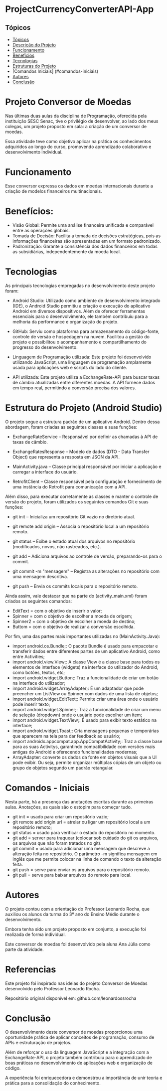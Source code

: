 # ProjectCurrencyConverterAPI-App

## Tópicos
* [Tópicos](#tópicos)
* [Descrição do Projeto](#descrição-do-projeto)
* [Funcionamento](#funcionamento)
* [Benefícios](#benefícios)
* [Tecnologias](#tecnologias)
* [Estruturas do Projeto](#estrutura)
* [Comandos Iniciais] (#comandos-iniciais)
* [Autores](#autores)
* [Conclusão](#conclusão)

#  Projeto Conversor de Moedas

Nas últimas duas aulas da disciplina de Programação, oferecida pela instituição SESC Senac, tive o privilégio de desenvolver, ao lado dos meus colegas, um projeto proposto em sala: a criação de um conversor de moedas.

Essa atividade teve como objetivo aplicar na prática os conhecimentos adquiridos ao longo do curso, promovendo aprendizado colaborativo e desenvolvimento individual.

# Funcionamento
Esse conversor expressa os dados em moedas internacionais durante a criação de modelos financeiros multinacionais. 

# Benefícios:
- Visão Global: Permite uma análise financeira unificada e comparável entre as operações globais. 
- Tomada de Decisão: Facilita a tomada de decisões estratégicas, pois as informações financeiras são apresentadas em um formato padronizado. 
- Padronização: Garante a consistência dos dados financeiros em todas as subsidiárias, independentemente da moeda local. 

# Tecnologias 
As principais tecnologias empregadas no desenvolvimento deste projeto foram:

- Android Studio: Utilizado como ambiente de desenvolvimento integrado (IDE), o Android Studio permitiu a criação e execução do aplicativo Android em diversos dispositivos. Além de oferecer ferramentas essenciais para o desenvolvimento, ele também contribuiu para a melhoria da performance e organização do projeto.

- GitHub: Serviu como plataforma para armazenamento do código-fonte, controle de versão e hospedagem na nuvem. Facilitou a gestão do projeto e possibilitou o acompanhamento e compartilhamento do progresso do desenvolvimento.

- Linguagem de Programação utilizada: Este projeto foi desenvolvido utilizando JavaScript, uma linguagem de programação amplamente usada para aplicações web e scripts do lado do cliente. 

- API utilizada: Este projeto utiliza a ExchangeRate-API para buscar taxas de câmbio atualizadas entre diferentes moedas. A API fornece dados em tempo real, permitindo a conversão precisa dos valores.



# Estrutura do Projeto (Android Studio)

O projeto segue a estrutura padrão de um aplicativo Android. Dentro dessa abordagem, foram criadas as seguintes classes e suas funções:

- ExchangeRateService – Responsável por definir as chamadas à API de taxas de câmbio.

- ExchangeRatesResponse – Modelo de dados (DTO - Data Transfer Object) que representa a resposta em JSON da API.

- MainActivity.java – Classe principal responsável por iniciar a aplicação e carregar a interface do usuário.

- RetrofitClient – Classe responsável pela configuração e fornecimento de uma instância do Retrofit para comunicação com a API.

Além disso, para executar corretamente as classes e manter o controle de versão do projeto, foram utilizados os seguintes comandos Git e suas funções:

- git init – Inicializa um repositório Git vazio no diretório atual.

- git remote add origin <url> – Associa o repositório local a um repositório remoto.

- git status – Exibe o estado atual dos arquivos no repositório (modificados, novos, não rastreados, etc.).

- git add <arquivo> – Adiciona arquivos ao controle de versão, preparando-os para o commit.

- git commit -m "mensagem" – Registra as alterações no repositório com uma mensagem descritiva.

- git push – Envia os commits locais para o repositório remoto.

Ainda assim, vale destacar que na parte do (activity_main.xml) foram criados os seguintes comandos:
- EditText = com o objetivo de inserir o valor;
- Spinner = com o objetivo de escolher a moeda de origem;
- Spinner2 = com o objetivo de escolher a moeda de destino;
- Buttom = com o objetivo de realizar a conversão escolhida.

Por fim, uma das partes mais importantes utilizadas no (MainActivity.Java):
- import android.os.Bundle;: O pacote Bundle é usado para empacotar e transferir dados entre diferentes partes de um aplicativo Android, como entre Activities;
- import android.view.View;: A classe View é a classe base para todos os elementos de interface (widgets) na interface do utilizador do Android, como botões, textos, etc;
- import android.widget.Button;: Traz a funcionalidade de criar um botão na interface do utilizador;
- import android.widget.ArrayAdapter;: É um adaptador que pode preencher um ListView ou Spinner com dados de uma lista de objetos;
- import android.widget.EditText;: Permite criar uma área onde o usuário pode inserir texto;
- import android.widget.Spinner;: Traz a funcionalidade de criar um menu de seleção (dropdown) onde o usuário pode escolher um item;
- import android.widget.TextView;: É usado para exibir texto estático na interface;
- import android.widget.Toast;: Cria mensagens pequenas e temporárias que aparecem na tela para dar feedback ao usuário;
- import androidx.appcompat.app.AppCompatActivity;: Traz a classe base para as suas Activitys, garantindo compatibilidade com versões mais antigas do Android e oferecendo funcionalidades modernas;
-  ArrayAdapter: converte os dados da fonte em objetos visuais que a UI pode exibir. Ou seja, permite organizar múltiplas cópias de um objeto ou grupo de objetos segundo um padrão retangular.

# Comandos - Iniciais
Nesta parte, há a presença das anotações escritas durante as primeiras aulas. Anotações, as quais são o estopim para começar tudo.
- git init = usado para criar um repositório vazio;
- git remote add origin url = atrelar ou ligar um repositório local a um repositório remoto;  
- git status = usado para verificar o estado do repositório no momento.
- git add = server para traquear (colocar sob cuidado do git os arquivos, os arquivos que não foram tratados no git). 
- git commit = usado para adicionar uma mensagem que descreve a alteração feita no repositório. O parâmetro -m significa mensagem em inglês que me permite colocar na linha de comando o texto da alteração feita.
- git push = serve para enviar os arquivos para o repositório remoto.
- git pull = serve para baixar arquivos do remoto para local. 

# Autores
O projeto contou com a orientação do Professor Leonardo Rocha, que auxiliou os alunos da turma do 3º ano do Ensino Médio durante o desenvolvimento.

Embora tenha sido um projeto proposto em conjunto, a execução foi realizada de forma individual.

Este conversor de moedas foi desenvolvido pela aluna Ana Júlia como parte da atividade.

# Referencias 

Este projeto foi inspirado nas ideias do projeto Conversor de Moedas desenvolvido pelo Professor Leonardo Rocha.

Repositório original disponível em: github.com/leonardossrocha

# Conclusão

O desenvolvimento deste conversor de moedas proporcionou uma oportunidade prática de aplicar conceitos de programação, consumo de APIs e estruturação de projetos.

Além de reforçar o uso da linguagem JavaScript e a integração com a ExchangeRate-API, o projeto também contribuiu para o aprendizado de boas práticas no desenvolvimento de aplicações web e organização de código.

A experiência foi enriquecedora e demonstrou a importância de unir teoria e prática para a consolidação do conhecimento.
